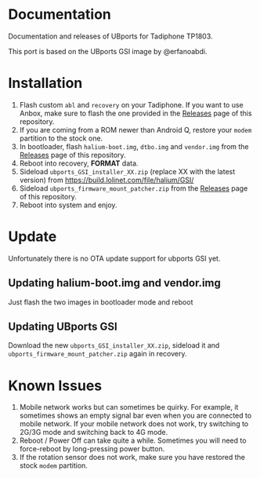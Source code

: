 # Documentation

Documentation and releases of UBports for Tadiphone TP1803.

This port is based on the UBports GSI image by @erfanoabdi.

# Installation

1. Flash custom `abl` and `recovery` on your Tadiphone. If you want to use Anbox, make sure to flash the one provided in the [Releases](https://github.com/tadiphone-ubports/documentation/releases) page of this repository.
2. If you are coming from a ROM newer than Android Q, restore your `modem` partition to the stock one.
3. In bootloader, flash `halium-boot.img`, `dtbo.img` and `vendor.img` from the [Releases](https://github.com/tadiphone-ubports/documentation/releases) page of this repository.
4. Reboot into recovery, __FORMAT__ data.
5. Sideload `ubports_GSI_installer_XX.zip` (replace XX with the latest version) from <https://build.lolinet.com/file/halium/GSI/>
6. Sideload `ubports_firmware_mount_patcher.zip` from the [Releases](https://github.com/tadiphone-ubports/documentation/releases) page of this repository.
7. Reboot into system and enjoy.

# Update

Unfortunately there is no OTA update support for ubports GSI yet.

## Updating halium-boot.img and vendor.img

Just flash the two images in bootloader mode and reboot

## Updating UBports GSI

Download the new `ubports_GSI_installer_XX.zip`, sideload it and `ubports_firmware_mount_patcher.zip` again in recovery.

# Known Issues

1. Mobile network works but can sometimes be quirky. For example, it sometimes shows an empty signal bar even when you are connected to mobile network. If your mobile network does not work, try switching to 2G/3G mode and switching back to 4G mode.
2. Reboot / Power Off can take quite a while. Sometimes you will need to force-reboot by long-pressing power button.
3. If the rotation sensor does not work, make sure you have restored the stock `modem` partition.
